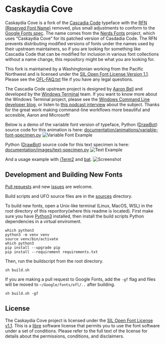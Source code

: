 # Caskaydia Cove
Caskaydia Cove is a fork of the [Cascadia Code](https://github.com/microsoft/cascadia-code) typeface with the [RFN (Reserved Font Name)](https://scripts.sil.org/cms/scripts/page.php?site_id=nrsi&id=OFL_web_fonts_and_RFNs) removed, plus small adjustments to conform to the [Google Fonts spec](https://github.com/googlefonts/gf-docs/tree/master/Spec). The name comes from the [Nerds Fonts](https://github.com/ryanoasis/nerd-fonts) project, which uses “Caskaydia Cove” for its patched version of Casdadia Code. The RFN prevents distributing modified versions of fonts under the names used by their upstream maintainers, so if you are looking for something like Cascadia Code that can be modified for inclusion in various font collections without a name change, this repository might be what you are looking for.

This fork is maintained by a Washingtonian working from the Pacific Northwest and is licensed under the [SIL Open Font License Version 1.1](OFL.txt). Please see the [OFL-FAQ.txt](OFL-FAQ.txt) file if you have any legal questions.

The Cascadia Code upstream project is designed by [Aaron Bell](https://www.sajatypeworks.com/) and developed by the [Windows Terminal](https://github.com/microsoft/terminal) team. If you want to know more about the Windows Terminal project, please see the [Windows Command Line developer blog](https://devblogs.microsoft.com/commandline/), or listen to [this podcast interview](https://changelog.com/podcast/406) about the subject. Thanks for the great work making command-line workflows more beautiful and accesible, Aaron and Microsoft!

Below is a demo of the variable font version of typeface, Python ([DrawBot](https://www.drawbot.com)) source code for this animation is here: [documentation/animations/variable-font-specimen.py](documentation/animations/variable-font-specimen.py)
![Variable Font Example](documentation/animations/variable-font-specimen.gif)

Python ([DrawBot](https://www.drawbot.com)) source code for this text specimen is here: [documentation/images/text-specimen.py](documentation/images/text-specimen.py)
![Text Example](documentation/images/text-specimen.png)

And a usage example with [iTerm2](https://github.com/gnachman/iTerm2) and [bat](https://github.com/sharkdp/bat).
![Screenshot](documentation/screenshots/screenshot.png)

## Development and Building New Fonts

[Pull requests](https://github.com/eliheuer/caskaydia-cove/pulls) and new [issues](https://github.com/eliheuer/caskaydia-cove/issues) are welcome.

Build scripts and UFO source files are in the [sources](sources) directory.

To build new fonts, open a Unix-like terminal (Linux, MacOS, WSL) in the root directory of this reporitory(where this readme is located). First make sure you have [Python3](https://www.python.org/) installed, then install the build scripts Python dependencies in a virtual enviroment.
```
which python3
python3 -m venv venv
source venv/bin/activate
which python3
pip install --upgrade pip
pip install --requirement requirements.txt
```
Then, run the buildscript from the root directory.
```
sh build.sh
```
If you are making a pull request to Google Fonts, add the `-gf` flag and files will be moved to `~/Google/fonts/ofl/..` after building.
```
sh build.sh -gf
```

## License

The Caskaydia Cove project is licensed under the [SIL Open Font License v1.1](OFL.txt).  This is a [libre](https://en.wikipedia.org/wiki/Free_software) software license that permits you to use the font software under a set of conditions. Please refer to the full text of the license for details about the permissions, conditions, and disclaimers.
